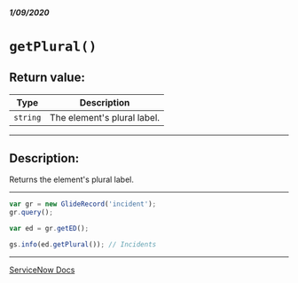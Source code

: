 ##### 1/09/2020
# `getPlural()`
## Return value:
| Type | Description |
|---|---|
| `string` | The element's plural label. |

---

## Description:
Returns the element's plural label.

---

```js
var gr = new GlideRecord('incident');
gr.query();

var ed = gr.getED();

gs.info(ed.getPlural()); // Incidents
```

---

[ServiceNow Docs](https://developer.servicenow.com/app.do#!/api_doc?v=newyork&id=r_SGED-getPlural)